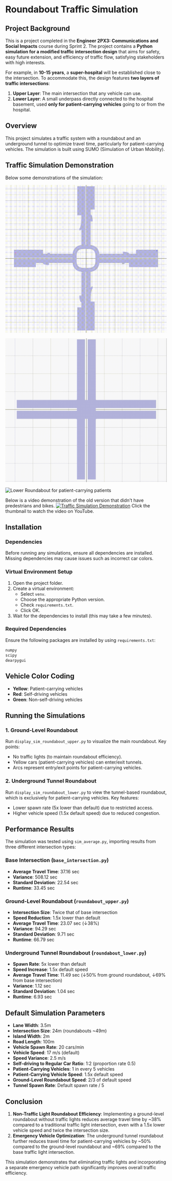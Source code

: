 # Roundabout Traffic Simulation

## Project Background

This is a project completed in the **Engineer 2PX3: Communications and Social Impacts** course during Sprint 2. The project contains a **Python simulation for a modified traffic intersection design** that aims for safety, easy future extension, and efficiency of traffic flow, satisfying stakeholders with high interests.

For example, in **10-15 years**, a **super-hospital** will be established close to the intersection. To accommodate this, the design features **two layers of traffic intersections**:

1. **Upper Layer**: The main intersection that any vehicle can use.
2. **Lower Layer**: A small underpass directly connected to the hospital basement, used **only for patient-carrying vehicles** going to or from the hospital.

## Overview

This project simulates a traffic system with a roundabout and an underground tunnel to optimize travel time, particularly for patient-carrying vehicles. The simulation is built using SUMO (Simulation of Urban Mobility).

## Traffic Simulation Demonstration
Below some demonstrations of the simulation:

![Upper Roundabout with Pedestrians](trafficSimulator-main/trafficSimulator-main/demo_videos/upper_roundabout_with_pedestrians.gif)

![Pedestrian and Bike Underpass](trafficSimulator-main/trafficSimulator-main/demo_videos/pedestrian_and_bike_underpass.gif)

![Lower Roundabout for patient-carrying patients](trafficSimulator-main/trafficSimulator-main/demo_videos/lower_roundabout_simulation.gif)

Below is a video demonstration of the old version that didn't have predestrians and bikes.
[![Traffic Simulation Demonstration](https://img.youtube.com/vi/mtedlVwetO4/maxresdefault.jpg)](https://www.youtube.com/watch?v=mtedlVwetO4)
Click the thumbnail to watch the video on YouTube.

## Installation

### Dependencies

Before running any simulations, ensure all dependencies are installed. Missing dependencies may cause issues such as incorrect car colors.

### Virtual Environment Setup

1. Open the project folder.
2. Create a virtual environment:
   - Select `venv`.
   - Choose the appropriate Python version.
   - Check `requirements.txt`.
   - Click OK.
3. Wait for the dependencies to install (this may take a few minutes).

### Required Dependencies

Ensure the following packages are installed by using `requirements.txt`:

```
numpy 
scipy
dearpygui
```

## Vehicle Color Coding

- **Yellow**: Patient-carrying vehicles
- **Red**: Self-driving vehicles
- **Green**: Non-self-driving vehicles

## Running the Simulations

### 1. Ground-Level Roundabout

Run `display_sim_roundabout_upper.py` to visualize the main roundabout. Key points:

- No traffic lights (to maintain roundabout efficiency).
- Yellow cars (patient-carrying vehicles) can enter/exit tunnels.
- Arcs represent entry/exit points for patient-carrying vehicles.

### 2. Underground Tunnel Roundabout

Run `display_sim_roundabout_lower.py` to view the tunnel-based roundabout, which is exclusively for patient-carrying vehicles. Key features:

- Lower spawn rate (5x lower than default) due to restricted access.
- Higher vehicle speed (1.5x default speed) due to reduced congestion.

## Performance Results

The simulation was tested using `sim_average.py`, importing results from three different intersection types:

### Base Intersection (`base_intersection.py`)

- **Average Travel Time**: 37.16 sec
- **Variance**: 508.12 sec
- **Standard Deviation**: 22.54 sec
- **Runtime**: 33.45 sec

### Ground-Level Roundabout (`roundabout_upper.py`)

- **Intersection Size**: Twice that of base intersection
- **Speed Reduction**: 1.5x lower than default
- **Average Travel Time**: 23.07 sec (↓38%)
- **Variance**: 94.29 sec
- **Standard Deviation**: 9.71 sec
- **Runtime**: 66.79 sec

### Underground Tunnel Roundabout (`roundabout_lower.py`)

- **Spawn Rate**: 5x lower than default
- **Speed Increase**: 1.5x default speed
- **Average Travel Time**: 11.49 sec (↓50% from ground roundabout, ↓69% from base intersection)
- **Variance**: 1.12 sec
- **Standard Deviation**: 1.04 sec
- **Runtime**: 6.93 sec

## Default Simulation Parameters

- **Lane Width**: 3.5m
- **Intersection Size**: 24m (roundabouts \~49m)
- **Island Width**: 2m
- **Road Length**: 100m
- **Vehicle Spawn Rate**: 20 cars/min
- **Vehicle Speed**: 17 m/s (default)
- **Speed Variance**: 2.5 m/s
- **Self-driving to Regular Car Ratio**: 1:2 (proportion rate 0.5)
- **Patient-Carrying Vehicles**: 1 in every 5 vehicles
- **Patient-Carrying Vehicle Speed**: 1.5x default speed
- **Ground-Level Roundabout Speed**: 2/3 of default speed
- **Tunnel Spawn Rate**: Default spawn rate / 5

## Conclusion

1. **Non-Traffic Light Roundabout Efficiency**: Implementing a ground-level roundabout without traffic lights reduces average travel time by \~38% compared to a traditional traffic light intersection, even with a 1.5x lower vehicle speed and twice the intersection size.
2. **Emergency Vehicle Optimization**: The underground tunnel roundabout further reduces travel time for patient-carrying vehicles by \~50% compared to the ground-level roundabout and \~69% compared to the base traffic light intersection.

This simulation demonstrates that eliminating traffic lights and incorporating a separate emergency vehicle path significantly improves overall traffic efficiency.

